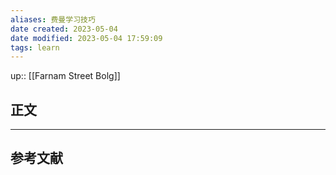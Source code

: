 ```yaml
---
aliases: 费曼学习技巧
date created: 2023-05-04
date modified: 2023-05-04 17:59:09
tags: learn
---
```


up:: [[Farnam Street Bolg]]  

## 正文

---

## 参考文献
